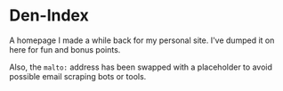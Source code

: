 # Den-Index
A homepage I made a while back for my personal site. I've dumped it on here for fun and bonus points.

Also, the ```malto:``` address has been swapped with a placeholder to avoid possible email scraping bots or tools.